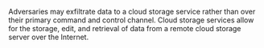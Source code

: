 Adversaries may exfiltrate data to a cloud storage service rather than over their primary command and control channel. Cloud storage services allow for the storage, edit, and retrieval of data from a remote cloud storage server over the Internet.
